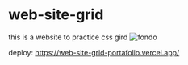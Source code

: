 # web-site-grid
this is a website to practice css gird
![fondo](https://user-images.githubusercontent.com/91487119/221074196-18f1d99b-d021-498f-a20b-6eb93622b4a9.png)

deploy: https://web-site-grid-portafolio.vercel.app/
